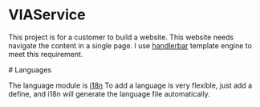 # VIAService
<p>This project is for a customer to build a website.
This website needs navigate the content in a single page.
I use <a href="http://handlebarsjs.com/"><span>handlerbar</span></a> template engine to meet this requirement.
</p>
# Languages
<p>
The language module is <a href="https://www.npmjs.com/package/i18n"><span>i18n</span></a> 
To add a language is very flexible, just add a define, and i18n will generate the language file automatically.
</p>
